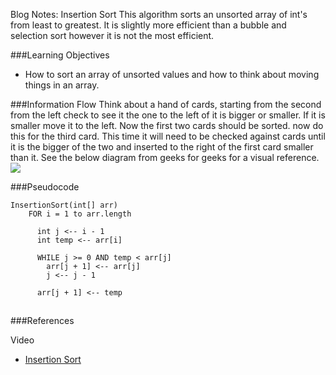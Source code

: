 Blog Notes: Insertion Sort
This algorithm sorts an unsorted array of int's from least to greatest. It is slightly more efficient than a bubble and selection sort however it is not the most efficient.

###Learning Objectives
* How to sort an array of unsorted values and how to think about moving things in an array.

###Information Flow
Think about a hand of cards, starting from the second from the left check to see it the one to the left of it is bigger or smaller. 
If it is smaller move it to the left. Now the first two cards should be sorted. now do this for the third card. This time it will need to be checked against cards until it is the bigger of the two and inserted to the right of the first card smaller than it.
See the below diagram from geeks for geeks for a visual reference.
<img src="https://media.geeksforgeeks.org/wp-content/uploads/insertionsort.png">

###Pseudocode

    InsertionSort(int[] arr)
        FOR i = 1 to arr.length
        
          int j <-- i - 1
          int temp <-- arr[i]
          
          WHILE j >= 0 AND temp < arr[j]
            arr[j + 1] <-- arr[j]
            j <-- j - 1
            
          arr[j + 1] <-- temp
##
###References

Video
* <a href="https://www.youtube.com/watch?v=i-SKeOcBwko">Insertion Sort</a>
    
